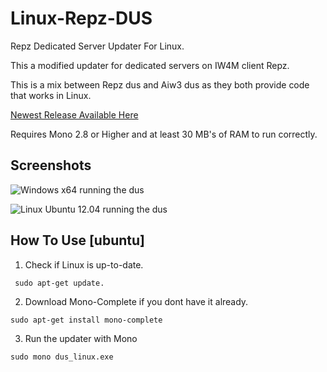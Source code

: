 # Linux-Repz-DUS
Repz Dedicated Server Updater For Linux.

This a modified updater for dedicated servers on IW4M client Repz.

This is a mix between Repz dus and Aiw3 dus as they both provide code that works in Linux.

[Newest Release Available Here](https://github.com/FreedomDesigns/Linux-Repz-DUS/releases)

Requires Mono 2.8 or Higher and at least 30 MB's of RAM to run correctly.

Screenshots
-----------

![Windows x64 running the dus](https://i.gyazo.com/6c9622035c02df91a95de629ab991a8b.png)

![Linux Ubuntu 12.04 running the dus](https://i.gyazo.com/96e9500ae739ad3e839e6d5d4b1ced28.png)

How To Use [ubuntu]
-----------
1. Check if Linux is up-to-date.
```
 sudo apt-get update.
```
2. Download Mono-Complete if you dont have it already.
```
sudo apt-get install mono-complete
```
3. Run the updater with Mono
```
sudo mono dus_linux.exe
```
